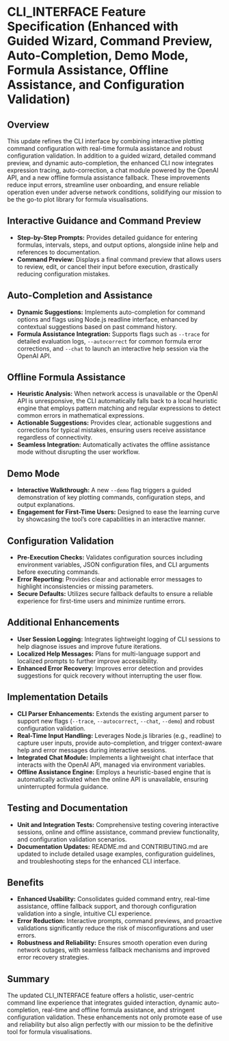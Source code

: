 # CLI_INTERFACE Feature Specification (Enhanced with Guided Wizard, Command Preview, Auto-Completion, Demo Mode, Formula Assistance, Offline Assistance, and Configuration Validation)

## Overview
This update refines the CLI interface by combining interactive plotting command configuration with real-time formula assistance and robust configuration validation. In addition to a guided wizard, detailed command preview, and dynamic auto-completion, the enhanced CLI now integrates expression tracing, auto-correction, a chat module powered by the OpenAI API, and a new offline formula assistance fallback. These improvements reduce input errors, streamline user onboarding, and ensure reliable operation even under adverse network conditions, solidifying our mission to be the go-to plot library for formula visualisations.

## Interactive Guidance and Command Preview
- **Step-by-Step Prompts:** Provides detailed guidance for entering formulas, intervals, steps, and output options, alongside inline help and references to documentation.
- **Command Preview:** Displays a final command preview that allows users to review, edit, or cancel their input before execution, drastically reducing configuration mistakes.

## Auto-Completion and Assistance
- **Dynamic Suggestions:** Implements auto-completion for command options and flags using Node.js readline interface, enhanced by contextual suggestions based on past command history.
- **Formula Assistance Integration:** Supports flags such as `--trace` for detailed evaluation logs, `--autocorrect` for common formula error corrections, and `--chat` to launch an interactive help session via the OpenAI API.

## Offline Formula Assistance
- **Heuristic Analysis:** When network access is unavailable or the OpenAI API is unresponsive, the CLI automatically falls back to a local heuristic engine that employs pattern matching and regular expressions to detect common errors in mathematical expressions.
- **Actionable Suggestions:** Provides clear, actionable suggestions and corrections for typical mistakes, ensuring users receive assistance regardless of connectivity.
- **Seamless Integration:** Automatically activates the offline assistance mode without disrupting the user workflow.

## Demo Mode
- **Interactive Walkthrough:** A new `--demo` flag triggers a guided demonstration of key plotting commands, configuration steps, and output explanations.
- **Engagement for First-Time Users:** Designed to ease the learning curve by showcasing the tool’s core capabilities in an interactive manner.

## Configuration Validation
- **Pre-Execution Checks:** Validates configuration sources including environment variables, JSON configuration files, and CLI arguments before executing commands.
- **Error Reporting:** Provides clear and actionable error messages to highlight inconsistencies or missing parameters.
- **Secure Defaults:** Utilizes secure fallback defaults to ensure a reliable experience for first-time users and minimize runtime errors.

## Additional Enhancements
- **User Session Logging:** Integrates lightweight logging of CLI sessions to help diagnose issues and improve future iterations.
- **Localized Help Messages:** Plans for multi-language support and localized prompts to further improve accessibility.
- **Enhanced Error Recovery:** Improves error detection and provides suggestions for quick recovery without interrupting the user flow.

## Implementation Details
- **CLI Parser Enhancements:** Extends the existing argument parser to support new flags (`--trace`, `--autocorrect`, `--chat`, `--demo`) and robust configuration validation.
- **Real-Time Input Handling:** Leverages Node.js libraries (e.g., readline) to capture user inputs, provide auto-completion, and trigger context-aware help and error messages during interactive sessions.
- **Integrated Chat Module:** Implements a lightweight chat interface that interacts with the OpenAI API, managed via environment variables.
- **Offline Assistance Engine:** Employs a heuristic-based engine that is automatically activated when the online API is unavailable, ensuring uninterrupted formula guidance.

## Testing and Documentation
- **Unit and Integration Tests:** Comprehensive testing covering interactive sessions, online and offline assistance, command preview functionality, and configuration validation scenarios.
- **Documentation Updates:** README.md and CONTRIBUTING.md are updated to include detailed usage examples, configuration guidelines, and troubleshooting steps for the enhanced CLI interface.

## Benefits
- **Enhanced Usability:** Consolidates guided command entry, real-time assistance, offline fallback support, and thorough configuration validation into a single, intuitive CLI experience.
- **Error Reduction:** Interactive prompts, command previews, and proactive validations significantly reduce the risk of misconfigurations and user errors.
- **Robustness and Reliability:** Ensures smooth operation even during network outages, with seamless fallback mechanisms and improved error recovery strategies.

## Summary
The updated CLI_INTERFACE feature offers a holistic, user-centric command line experience that integrates guided interaction, dynamic auto-completion, real-time and offline formula assistance, and stringent configuration validation. These enhancements not only promote ease of use and reliability but also align perfectly with our mission to be the definitive tool for formula visualisations.
